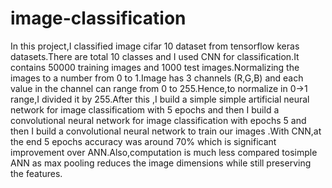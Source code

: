 # image-classification
In this project,I classified image cifar 10 dataset from tensorflow keras datasets.There are total 10 classes and I used CNN for classification.It contains 50000 training images and 1000 test images.Normalizing the images to a number from 0 to 1.Image has 3 channels (R,G,B) and each value in the channel can range from 0 to 255.Hence,to normalize in 0->1 range,I divided it by 255.After this ,I build a simple simple artificial neural network for image classificatiom with 5 epochs and then 
I build a convolutional neural network for image classification with epochs 5 and then I build a convolutional neural network  to train our images .With CNN,at the end 5 epochs accuracy was around 70% which is significant improvement over ANN.Also,computation is much less compared tosimple ANN as max pooling reduces the image dimensions while still preserving the features.
